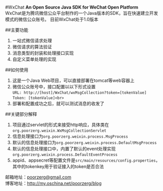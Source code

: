 #WxChat
**An Open Source Java SDK for WeChat Open Platform**  
WxChat是为腾讯微信公众平台制作的一个Java版本的SDK，旨在快速建立开发模式的微信公众账号。
目前WxChat处于1.0版本
  
##主要功能
1. 一站式微信请求处理
2. 微信请求的算法验证
3. 消息类型的封装和处理接口实现
4. 自定义菜单处理的实现
  
##如何使用
1. 这是一个Java Web项目，可以直接部署在tomcat等web容器上
2. 微信公众账号中，接口配置以以下形式设置  
`URL: http://[host]/WxChat/wxMsgCollection?token=[tokenValue]`  
`Token: [tokenValue]<br>`  
3. 部署和配置成功之后，就可以测试消息的收发了
  
##关键部分解释
1. 项目通过servlet的形式来接受http响应，具体类在`org.poorzerg.weixin.WxMsgCollectionServlet`
2. 信息处理接口为`org.poorzerg.weixin.process.MsgProcess`
3. 默认的信息处理接口为`org.poorzerg.weixin.process.DefaultMsgProcess`
4. 默认的信息处理接口中，内置了默认的event处理实现`org.poorzerg.weixin.process.DefaultEventProcess`
5. appid、appsecret等配置文件是`src/main/resources/config.properties`，其中的tokenkey用于验证接入的token是否合法
  
邮箱地址：poorzerg@gmail.com  
博客地址：http://my.oschina.net/poorzerg/blog
